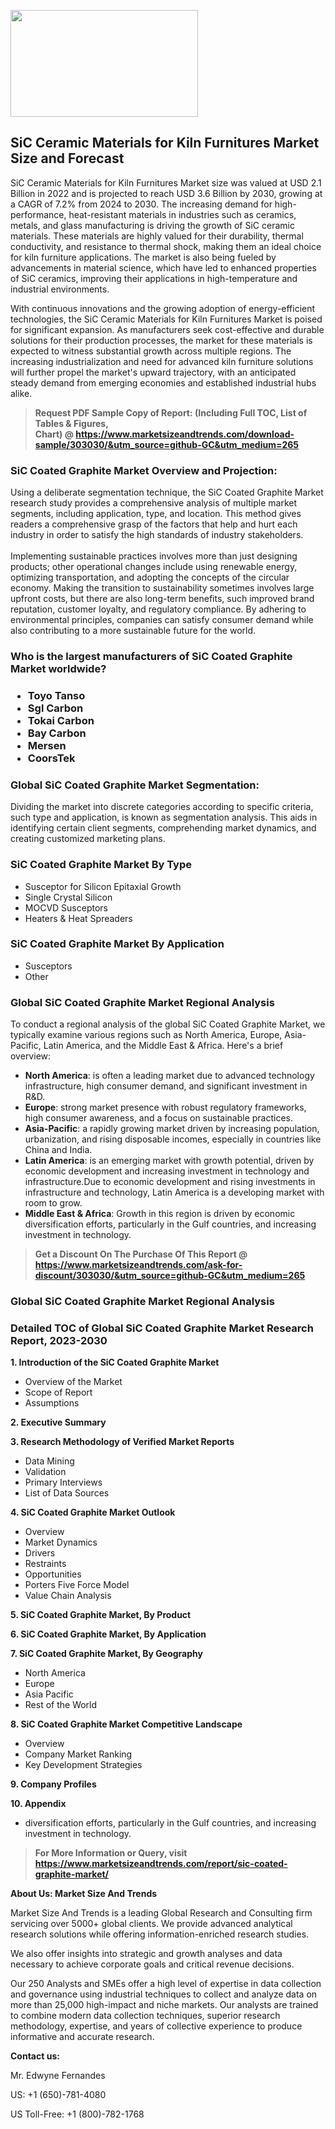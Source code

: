 <p><img class="alignnone size-medium wp-image-20088" src="https://ffe5etoiles.com/wp-content/uploads/2024/12/MST1-300x171.png" alt="" width="300" height="171" /></p><h2>SiC Ceramic Materials for Kiln Furnitures Market Size and Forecast</h2><p>SiC Ceramic Materials for Kiln Furnitures Market size was valued at USD 2.1 Billion in 2022 and is projected to reach USD 3.6 Billion by 2030, growing at a CAGR of 7.2% from 2024 to 2030. The increasing demand for high-performance, heat-resistant materials in industries such as ceramics, metals, and glass manufacturing is driving the growth of SiC ceramic materials. These materials are highly valued for their durability, thermal conductivity, and resistance to thermal shock, making them an ideal choice for kiln furniture applications. The market is also being fueled by advancements in material science, which have led to enhanced properties of SiC ceramics, improving their applications in high-temperature and industrial environments.</p><p>With continuous innovations and the growing adoption of energy-efficient technologies, the SiC Ceramic Materials for Kiln Furnitures Market is poised for significant expansion. As manufacturers seek cost-effective and durable solutions for their production processes, the market for these materials is expected to witness substantial growth across multiple regions. The increasing industrialization and need for advanced kiln furniture solutions will further propel the market's upward trajectory, with an anticipated steady demand from emerging economies and established industrial hubs alike.</p></p><blockquote id="" class=""><strong>Request PDF Sample Copy of Report: (Including Full TOC, List of Tables &amp; Figures, Chart)&nbsp;@&nbsp;<strong><a href="https://www.marketsizeandtrends.com/download-sample/303030/&utm_source=github-GC&utm_medium=265" target="_blank">https://www.marketsizeandtrends.com/download-sample/303030/&utm_source=github-GC&utm_medium=265</a></strong></strong></blockquote><h3 id="" class="">SiC Coated Graphite Market&nbsp;Overview and Projection:</h3><p id="" class="">Using a deliberate segmentation technique, the SiC Coated Graphite Market research study provides a comprehensive analysis of multiple market segments, including application, type, and location. This method gives readers a comprehensive grasp of the factors that help and hurt each industry in order to satisfy the high standards of industry stakeholders. <br /> <br />Implementing sustainable practices involves more than just designing products; other operational changes include using renewable energy, optimizing transportation, and adopting the concepts of the circular economy. Making the transition to sustainability sometimes involves large upfront costs, but there are also long-term benefits, such improved brand reputation, customer loyalty, and regulatory compliance. By adhering to environmental principles, companies can satisfy consumer demand while also contributing to a more sustainable future for the world.</p><h3 id="" class="">Who is the largest manufacturers of&nbsp;SiC Coated Graphite Market worldwide?</h3><h3 class=""><p><ul><li>Toyo Tanso </li><li> Sgl Carbon </li><li> Tokai Carbon </li><li> Bay Carbon </li><li> Mersen </li><li> CoorsTek</li></ul></p></h3><h3 id="" class="">Global&nbsp;SiC Coated Graphite Market Segmentation:</h3><p id="" class="">Dividing the market into discrete categories according to specific criteria, such type and application, is known as segmentation analysis. This aids in identifying certain client segments, comprehending market dynamics, and creating customized marketing plans.</p><h3 id="" class="">SiC Coated Graphite Market&nbsp;By Type</h3><p><p><ul><li>Susceptor for Silicon Epitaxial Growth</li><li> Single Crystal Silicon</li><li> MOCVD Susceptors</li><li> Heaters & Heat Spreaders</p></li></ul></p></p><h3 id="" class="">SiC Coated Graphite Market&nbsp;By Application</h3><p class=""><p><ul><li>Susceptors</li><li> Other</li></ul></p></p><h3 id="" class="">Global SiC Coated Graphite Market Regional Analysis</h3><p id="" class="">To conduct a regional analysis of the global SiC Coated Graphite Market, we typically examine various regions such as North America, Europe, Asia-Pacific, Latin America, and the Middle East &amp; Africa. Here's a brief overview:</p><ul><li><strong>North America</strong>: is often a leading market due to advanced technology infrastructure, high consumer demand, and significant investment in R&amp;D.</li><li><strong>Europe</strong>: strong market presence with robust regulatory frameworks, high consumer awareness, and a focus on sustainable practices.</li><li><strong>Asia-Pacific</strong>: a rapidly growing market driven by increasing population, urbanization, and rising disposable incomes, especially in countries like China and India.</li><li><strong>Latin America</strong>: is an emerging market with growth potential, driven by economic development and increasing investment in technology and infrastructure.Due to economic development and rising investments in infrastructure and technology, Latin America is a developing market with room to grow.</li><li><strong>Middle East &amp; Africa</strong>: Growth in this region is driven by economic diversification efforts, particularly in the Gulf countries, and increasing investment in technology.</li></ul><blockquote id="" class=""><strong>Get a Discount On The Purchase Of This Report @ <strong><a href="https://www.marketsizeandtrends.com/ask-for-discount/303030/&utm_source=github-GC&utm_medium=265" target="_blank">https://www.marketsizeandtrends.com/ask-for-discount/303030/&utm_source=github-GC&utm_medium=265</a></strong></strong></blockquote><h3 id="" class="">Global SiC Coated Graphite Market Regional Analysis</h3><h3 id="" class="">Detailed TOC of Global SiC Coated Graphite Market Research Report, 2023-2030</h3><p id="" class=""><strong>1. Introduction of the SiC Coated Graphite Market</strong></p><ul><li>Overview of the Market</li><li>Scope of Report</li><li>Assumptions</li></ul><p id="" class=""><strong>2. Executive Summary</strong></p><p id="" class=""><strong>3. Research Methodology of Verified Market Reports</strong></p><ul><li>Data Mining</li><li>Validation</li><li>Primary Interviews</li><li>List of Data Sources</li></ul><p id="" class=""><strong>4. SiC Coated Graphite Market Outlook</strong></p><ul><li>Overview</li><li>Market Dynamics</li><li>Drivers</li><li>Restraints</li><li>Opportunities</li><li>Porters Five Force Model</li><li>Value Chain Analysis</li></ul><p id="" class=""><strong>5. SiC Coated Graphite Market, By Product</strong></p><p id="" class=""><strong>6. SiC Coated Graphite Market, By Application</strong></p><p id="" class=""><strong>7. SiC Coated Graphite Market, By Geography</strong></p><ul><li>North America</li><li>Europe</li><li>Asia Pacific</li><li>Rest of the World</li></ul><p id="" class=""><strong>8. SiC Coated Graphite Market Competitive Landscape</strong></p><ul><li>Overview</li><li>Company Market Ranking</li><li>Key Development Strategies</li></ul><p id="" class=""><strong>9. Company Profiles</strong></p><p id="" class=""><strong>10. Appendix</strong></p><ul><li>diversification efforts, particularly in the Gulf countries, and increasing investment in technology.</li></ul><blockquote id="" class=""><strong>For More Information or Query, visit <strong><strong><a href="https://www.marketsizeandtrends.com/report/sic-coated-graphite-market/" target="_blank">https://www.marketsizeandtrends.com/report/sic-coated-graphite-market/</a></strong></strong></strong></blockquote><p id="" class=""><strong>About Us: Market Size And Trends</strong></p><p id="" class="">Market Size And Trends is a leading Global Research and Consulting firm servicing over 5000+ global clients. We provide advanced analytical research solutions while offering information-enriched research studies.</p><p id="" class="">We also offer insights into strategic and growth analyses and data necessary to achieve corporate goals and critical revenue decisions.</p><p id="" class="">Our 250 Analysts and SMEs offer a high level of expertise in data collection and governance using industrial techniques to collect and analyze data on more than 25,000 high-impact and niche markets. Our analysts are trained to combine modern data collection techniques, superior research methodology, expertise, and years of collective experience to produce informative and accurate research.</p><p id="" class=""><strong>Contact us:</strong></p><p id="" class="">Mr. Edwyne Fernandes</p><p id="" class="">US: +1 (650)-781-4080</p><p id="" class="">US Toll-Free: +1 (800)-782-1768</p>
